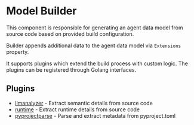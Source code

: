 # Model Builder

This component is responsible for generating an agent data model from source code
based on provided build configuration.

Builder appends additional data to the agent data model via `Extensions` property.

It supports plugins which extend the build process with custom logic.
The plugins can be registered through Golang interfaces.

## Plugins

- [llmanalyzer](./plugins/llmanalyzer/) - Extract semantic details from source code
- [runtime](./plugins/runtime/) - Extract runtime details from source code
- [pyprojectparse](./plugins/pyprojectparse) - Parse and extract metadata from pyproject.toml
